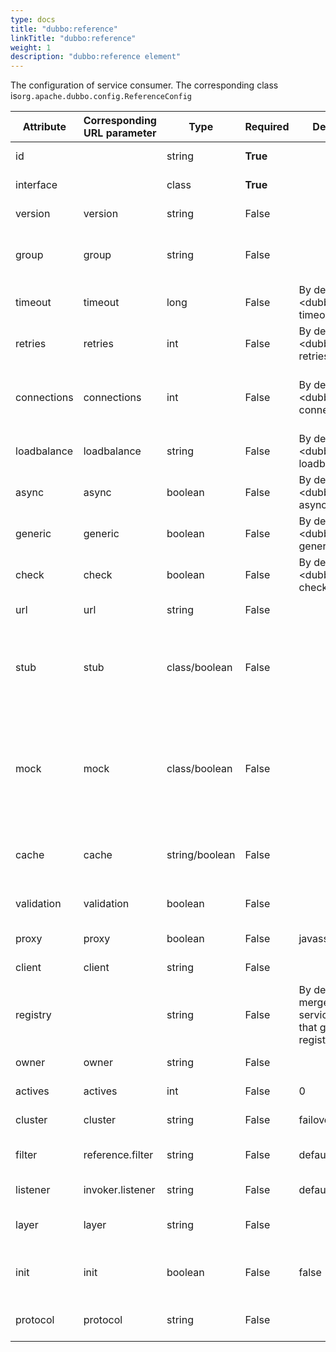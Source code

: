```yaml
---
type: docs
title: "dubbo:reference"
linkTitle: "dubbo:reference"
weight: 1
description: "dubbo:reference element"
---
```


The configuration of service consumer. The corresponding class is`org.apache.dubbo.config.ReferenceConfig`

| Attribute   | Corresponding URL parameter | Type           | Required    | Default Value                            | Function                  | Description                              | Compatibility |
| ----------- | --------------------------- | -------------- | ----------- | ---------------------------------------- | ------------------------- | ---------------------------------------- | ------------- |
| id          |                             | string         | <b>True</b> |                                          | Configuration association | Bean Id of the service reference         | Above 1.0.0   |
| interface   |                             | class          | <b>True</b> |                                          | Service discovery         | Interface name of the service            | Above 1.0.0   |
| version     | version                     | string         | False       |                                          | Service discovery         | Service version, must be equal to the provider's version | Above 1.0.0   |
| group       | group                       | string         | False       |                                          | Service discovery         | The group of the service reference, must be equal to the provider's group. It can distinguish services when it has multiple implements. | Above 1.0.7   |
| timeout     | timeout                     | long           | False       | By default, use <dubbo:consumer&gt; timeout | Performance optimize      | The RPC timeout(ms)                      | Above 1.0.5   |
| retries     | retries                     | int            | False       | By default, use &lt;dubbo:consumer&gt; retries | Performance optimize      | The retry count for RPC, not including the first invoke. Please set it to 0 if don't need to retry. | Above 2.0.0   |
| connections | connections                 | int            | False       | By default, use &lt;dubbo:consumer&gt; connections | Performance optimize      | The maximum connections of every provider. For short connection such as rmi, http and hessian, it's connection limit, but for long connection such as dubbo, it's connection count. | Above 2.0.0   |
| loadbalance | loadbalance                 | string         | False       | By default, use &lt;dubbo:consumer&gt; loadbalance | Performance optimize      | Strategy of load balance, `random`, `roundrobin` and `leastactive` are available. | Above 2.0.0   |
| async       | async                       | boolean        | False       | By default, use &lt;dubbo:consumer&gt; async | Performance optimize      | Asynchronous execution, not reliable. It does not block the execution thread just only ignores the return value. | Above 2.0.0   |
| generic     | generic                     | boolean        | False       | By default, use &lt;dubbo:consumer&gt; generic | Service governance        | Enable generic interface. If true, the reference will return `GenericService` | Above 2.0.0   |
| check       | check                       | boolean        | False       | By default, use &lt;dubbo:consumer&gt; check | Service governance        | Check the exist of the provider. If true, it will throw exception when provider is not exist. If false, will ignore. | Above 2.0.0   |
| url         | url                         | string         | False       |                                          | Service governance        | Connect to the provider directly via this url. It will bypass the registry. | Above 1.0.6   |
| stub        | stub                        | class/boolean  | False       |                                          | Service governance        | The local proxy class name of the client, it's used to execute local logic such as caching. The proxy class must have a constructor with the remote proxy object as a parameter, such as `public XxxServiceLocal(XxxService xxxService)` | Above 2.0.0   |
| mock        | mock                        | class/boolean  | False       |                                          | Service governance        | The mock class name. It's called when the RPC is failed, such as timeout or IO exception. The mock class must carry a  none parameter constructor. The difference between mock and local proxy is that local proxy is always invoked before RPC but mock is invoked only when exception after RPC. | Above 1.0.13  |
| cache       | cache                       | string/boolean | False       |                                          | Service governance        | lru, threadlocal, jcache等Using RPC parameters as the key to cache the result. `lru`, `threadlocal` and `jcache` are available. | Above 2.1.0   |
| validation  | validation                  | boolean        | False       |                                          | Service governance        | Enable JSR303 annotation validation. If true, it will validate the method parameters' annotations. | Above 2.1.0   |
| proxy       | proxy                       | boolean        | False       | javassist                                | Performance optimize      | The proxy implement, jdk/javassist are available. | Above 2.0.2   |
| client      | client                      | string         | False       |                                          | Performance optimize      | The transport type of the client, such as netty and mina for dubbo protocol. | Above 2.0.0   |
| registry    |                             | string         | False       | By default, it will merge all the service providers that getting from all registries | Configuration association | Get provider lists from the specified registry. It is the `id` value of the &lt;dubbo:registry&gt;, use `,` to separate multiple regsitries id. | Above 2.0.0   |
| owner       | owner                       | string         | False       |                                          | Service governance        | The owner of the service. It's used for service governance. | Above 2.0.5   |
| actives     | actives                     | int            | False       | 0                                        | Performance optimize      | The maximum concurrent calls per method per service of the consumer. | Above 2.0.5   |
| cluster     | cluster                     | string         | False       | failover                                 | Performance optimize      | failover/failfast/failsafe/failback/forking are available. | Above 2.0.5   |
| filter      | reference.filter            | string         | False       | default                                  | Performance optimize      | The filter name of the RPC process of the reference, use `,` to separate multiple filter names. | Above 2.0.5   |
| listener    | invoker.listener            | string         | False       | default                                  | Performance optimize      | The listener name of the reference, use `,` to separate multiple listener names. | Above 2.0.5   |
| layer       | layer                       | string         | False       |                                          | Service governance        | The biz layer of the service provider, such as biz, dao, intl:web and china:acton. | Above 2.0.7   |
| init        | init                        | boolean        | False       | false                                    | Performance optimize      | If true, init the service reference when `afterPropertiesSet()`is invoked, or it will init later only when it is referenced and autowired. | Above 2.0.10  |
| protocol    | protocol                    | string         | False       |                                          | Service governance        | Only invoke the  providers with specified protocol, and ignore other protocol providers. | Above 2.2.0   |
